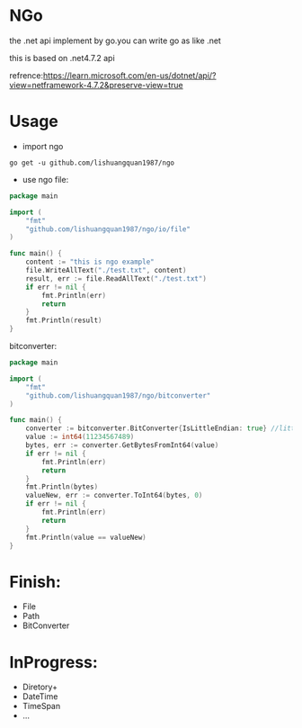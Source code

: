 # NGo
the .net api implement by go.you can write go as like .net

this is based on .net4.7.2 api

refrence:https://learn.microsoft.com/en-us/dotnet/api/?view=netframework-4.7.2&preserve-view=true

# Usage
- import ngo
 ```
 go get -u github.com/lishuangquan1987/ngo
 ```
- use ngo
file:
```go
package main

import (
	"fmt"
	"github.com/lishuangquan1987/ngo/io/file"
)

func main() {
	content := "this is ngo example"
	file.WriteAllText("./test.txt", content)
	result, err := file.ReadAllText("./test.txt")
	if err != nil {
		fmt.Println(err)
		return
	}
	fmt.Println(result)
}

```
bitconverter:
```go
package main

import (
	"fmt"
	"github.com/lishuangquan1987/ngo/bitconverter"
)

func main() {
	converter := bitconverter.BitConverter{IsLittleEndian: true} //littleEndian at the front
	value := int64(11234567489)
	bytes, err := converter.GetBytesFromInt64(value)
	if err != nil {
		fmt.Println(err)
		return
	}
	fmt.Println(bytes)
	valueNew, err := converter.ToInt64(bytes, 0)
	if err != nil {
		fmt.Println(err)
		return
	}
	fmt.Println(value == valueNew)
}

```


# Finish:
- File
- Path
- BitConverter

# InProgress:
- Diretory+
- DateTime
- TimeSpan
- ...